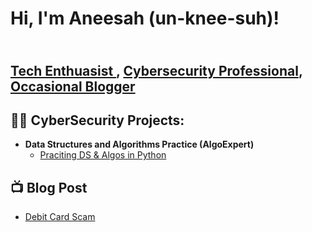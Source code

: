

<h1>Hi, I'm Aneesah (un-knee-suh)! </h1> 
<h2><br/><a href="https://github.com/aneesah-g">Tech Enthuasist </a>, <a href="https://www.linkedin.com/in/aneesahgay/">Cybersecurity Professional</a>, <a href="https://dev.to/https_aneesah">Occasional Blogger</a></h2>
</h1>

<h2>👨‍💻 CyberSecurity Projects:</h2>

- <b>Data Structures and Algorithms Practice (AlgoExpert)</b>
  - [Praciting DS & Algos in Python](https://github.com/joshmadakor1/Algorithms-Practice)


<h2>📺 Blog Post</h2>

- [Debit Card Scam](https://dev.to/https_aneesah/debit-card-scam-courtesy-of-cashapp-1169)
  
<!--
<h2> 🤳 Connect with me:</h2>
[<img align="left" alt="AneesahGay| LinkedIn" width="22px" src="https://cdn.jsdelivr.net/npm/simple-icons@v3/icons/linkedin.svg" />][linkedin]
[<img align="left" alt="JoshMadakor | Instagram" width="22px" src="https://cdn.jsdelivr.net/npm/simple-icons@v3/icons/instagram.svg" />][devto]

[devto]:https://dev.to/https_aneesah
[linkedin]:https://www.linkedin.com/in/aneesahgay/




- 🔭 I’m currently working on ...
- 🌱 I’m currently learning ...
- 👯 I’m looking to collaborate on ...
- 🤔 I’m looking for help with ...
- 💬 Ask me about ...
- 📫 How to reach me: ...
- 😄 Pronouns: ...
- ⚡ Fun fact: ...
-->
